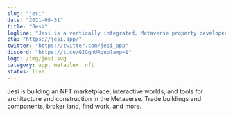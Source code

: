 ```yaml
---
slug: "jesi"
date: "2021-08-31"
title: "Jesi"
logline: "Jesi is a vertically integrated, Metaverse property developer."
cta: "https://jesi.app/"
twitter: "https://twitter.com/jesi_app"
discord: "https://t.co/GIGqnURgup?amp=1"
logo: /img/jesi.svg
category: app, metaplex, nft
status: live
---
```


Jesi is building an NFT marketplace, interactive worlds, and tools for architecture and construction in the Metaverse. Trade buildings and components, broker land, find work, and more.
